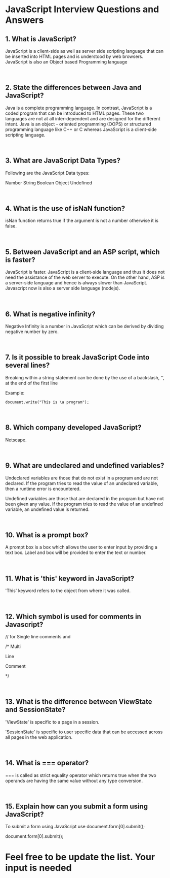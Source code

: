# JavaScript Interview Questions and Answers

## 1. What is JavaScript?

JavaScript is a client-side as well as server side scripting language that can be inserted into HTML pages and is understood by web browsers. JavaScript is also an Object based Programming language


<br>

## 2. State the differences between Java and JavaScript?

Java is a complete programming language. In contrast, JavaScript is a coded program that can be introduced to HTML pages. These two languages are not at all inter-dependent and are designed for the different intent. Java is an object - oriented programming (OOPS) or structured programming language like C++ or C whereas JavaScript is a client-side scripting language.


<br>

## 3. What are JavaScript Data Types?

Following are the JavaScript Data types:

Number
String
Boolean
Object
Undefined


<br>

## 4. What is the use of isNaN function?

isNan function returns true if the argument is not a number otherwise it is false.


<br>

## 5. Between JavaScript and an ASP script, which is faster?

JavaScript is faster. JavaScript is a client-side language and thus it does not need the assistance of the web server to execute. On the other hand, ASP is a server-side language and hence is always slower than JavaScript. Javascript now is also a server side language (nodejs).


<br>

## 6. What is negative infinity?

Negative Infinity is a number in JavaScript which can be derived by dividing negative number by zero.


<br>

## 7. Is it possible to break JavaScript Code into several lines?

Breaking within a string statement can be done by the use of a backslash, '\', at the end of the first line

Example:

<code>document.write("This is \a program");</code>


<br>

## 8. Which company developed JavaScript?

Netscape.


<br>

## 9. What are undeclared and undefined variables?

Undeclared variables are those that do not exist in a program and are not declared. If the program tries to read the value of an undeclared variable, then a runtime error is encountered.

Undefined variables are those that are declared in the program but have not been given any value. If the program tries to read the value of an undefined variable, an undefined value is returned.


<br>

## 10. What is a prompt box?

A prompt box is a box which allows the user to enter input by providing a text box. Label and box will be provided to enter the text or number.


<br>

## 11. What is 'this' keyword in JavaScript?

'This' keyword refers to the object from where it was called.


<br>

## 12. Which symbol is used for comments in Javascript?

// for Single line comments and

/* Multi

Line

Comment

*/


<br>

## 13. What is the difference between ViewState and SessionState?

'ViewState' is specific to a page in a session.

'SessionState' is specific to user specific data that can be accessed across all pages in the web application.


<br>

## 14. What is === operator?

=== is called as strict equality operator which returns true when the two operands are having the same value without any type conversion.


<br>

## 15. Explain how can you submit a form using JavaScript?

To submit a form using JavaScript use document.form[0].submit();

document.form[0].submit();




# Feel free to be update the list. Your input is needed